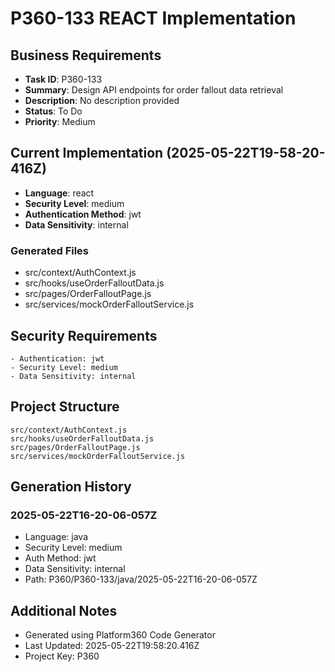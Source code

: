 # P360-133 REACT Implementation

## Business Requirements
- **Task ID**: P360-133
- **Summary**: Design API endpoints for order fallout data retrieval
- **Description**: No description provided
- **Status**: To Do
- **Priority**: Medium

## Current Implementation (2025-05-22T19-58-20-416Z)
- **Language**: react
- **Security Level**: medium
- **Authentication Method**: jwt
- **Data Sensitivity**: internal

### Generated Files
- src/context/AuthContext.js
- src/hooks/useOrderFalloutData.js
- src/pages/OrderFalloutPage.js
- src/services/mockOrderFalloutService.js

## Security Requirements
```
- Authentication: jwt
- Security Level: medium
- Data Sensitivity: internal
```

## Project Structure
```
src/context/AuthContext.js
src/hooks/useOrderFalloutData.js
src/pages/OrderFalloutPage.js
src/services/mockOrderFalloutService.js
```

## Generation History

### 2025-05-22T16-20-06-057Z
- Language: java
- Security Level: medium
- Auth Method: jwt
- Data Sensitivity: internal
- Path: P360/P360-133/java/2025-05-22T16-20-06-057Z


## Additional Notes
- Generated using Platform360 Code Generator
- Last Updated: 2025-05-22T19:58:20.416Z
- Project Key: P360
